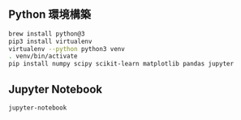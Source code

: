 ## Python 環境構築

```sh
brew install python@3
pip3 install virtualenv
virtualenv --python python3 venv
. venv/bin/activate
pip install numpy scipy scikit-learn matplotlib pandas jupyter
```

## Jupyter Notebook

```sh
jupyter-notebook
```
